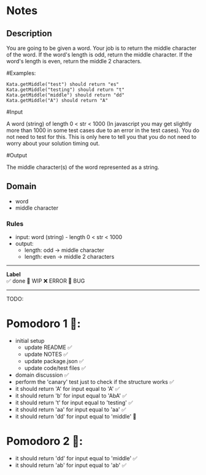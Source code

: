 # Notes

## Description

You are going to be given a word. Your job is to return the middle character of the word. If the word's length is odd, return the middle character. If the word's length is even, return the middle 2 characters.

#Examples:

```
Kata.getMiddle("test") should return "es"
Kata.getMiddle("testing") should return "t"
Kata.getMiddle("middle") should return "dd"
Kata.getMiddle("A") should return "A"
```

#Input

A word (string) of length 0 < str < 1000 (In javascript you may get slightly more than 1000 in some test cases due to an error in the test cases). You do not need to test for this. This is only here to tell you that you do not need to worry about your solution timing out.

#Output

The middle character(s) of the word represented as a string. 

## Domain
- word
- middle character

### Rules
- input: word (string) - length 0 < str < 1000
- output: 
    - length: odd -> middle character
    - length: even -> middle 2 characters

---

**Label**  
✅ done 🚧 WIP ❌ ERROR 🐛 BUG

---

TODO:

# Pomodoro 1 🍅:
- initial setup
    - update README ✅
    - update NOTES ✅
    - update package.json ✅
    - update code/test files ✅
- domain discussion ✅
- perform the 'canary' test just to check if the structure works ✅
- it should return 'A' for input equal to 'A' ✅
- it should return 'b' for input equal to 'AbA' ✅
- it should return 't' for input equal to 'testing' ✅
- it should return 'aa' for input equal to 'aa' ✅
- it should return 'dd' for input equal to 'middle' 🚧

# Pomodoro 2 🍅:
- it should return 'dd' for input equal to 'middle' ✅
- it should return 'ab' for input equal to 'ab' ✅